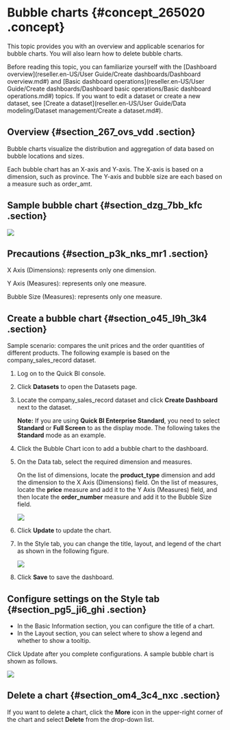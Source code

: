 # Bubble charts {#concept_265020 .concept}

This topic provides you with an overview and applicable scenarios for bubble charts. You will also learn how to delete bubble charts.

Before reading this topic, you can familiarize yourself with the [Dashboard overview](reseller.en-US/User Guide/Create dashboards/Dashboard overview.md#) and [Basic dashboard operations](reseller.en-US/User Guide/Create dashboards/Dashboard basic operations/Basic dashboard operations.md#) topics. If you want to edit a dataset or create a new dataset, see [Create a dataset](reseller.en-US/User Guide/Data modeling/Dataset management/Create a dataset.md#).

## Overview {#section_267_ovs_vdd .section}

Bubble charts visualize the distribution and aggregation of data based on bubble locations and sizes.

Each bubble chart has an X-axis and Y-axis. The X-axis is based on a dimension, such as province. The Y-axis and bubble size are each based on a measure such as order\_amt.

## Sample bubble chart {#section_dzg_7bb_kfc .section}

![](http://static-aliyun-doc.oss-cn-hangzhou.aliyuncs.com/assets/img/218470/156265337347246_en-US.png)

## Precautions {#section_p3k_nks_mr1 .section}

X Axis \(Dimensions\): represents only one dimension.

Y Axis \(Measures\): represents only one measure.

Bubble Size \(Measures\): represents only one measure.

## Create a bubble chart {#section_o45_l9h_3k4 .section}

Sample scenario: compares the unit prices and the order quantities of different products. The following example is based on the company\_sales\_record dataset.

1.  Log on to the Quick BI console.
2.  Click **Datasets** to open the Datasets page.
3.  Locate the company\_sales\_record dataset and click **Create Dashboard** next to the dataset.

    **Note:** If you are using **Quick BI Enterprise Standard**, you need to select **Standard** or **Full Screen** to as the display mode. The following takes the **Standard** mode as an example.

4.  Click the Bubble Chart icon to add a bubble chart to the dashboard.
5.  On the Data tab, select the required dimension and measures.

    On the list of dimensions, locate the **product\_type** dimension and add the dimension to the X Axis \(Dimensions\) field. On the list of measures, locate the **price** measure and add it to the Y Axis \(Measures\) field, and then locate the **order\_number** measure and add it to the Bubble Size field.

    ![](http://static-aliyun-doc.oss-cn-hangzhou.aliyuncs.com/assets/img/218470/156265337347249_en-US.png)

6.  Click **Update** to update the chart.
7.  In the Style tab, you can change the title, layout, and legend of the chart as shown in the following figure.

    ![](http://static-aliyun-doc.oss-cn-hangzhou.aliyuncs.com/assets/img/218470/156265337447251_en-US.png)

8.  Click **Save** to save the dashboard.

## Configure settings on the Style tab {#section_pg5_ji6_ghi .section}

-   In the Basic Information section, you can configure the title of a chart.
-   In the Layout section, you can select where to show a legend and whether to show a tooltip.

Click Update after you complete configurations. A sample bubble chart is shown as follows.

![](http://static-aliyun-doc.oss-cn-hangzhou.aliyuncs.com/assets/img/218470/156265337447252_en-US.png)

## Delete a chart {#section_om4_3c4_nxc .section}

If you want to delete a chart, click the **More** icon in the upper-right corner of the chart and select **Delete** from the drop-down list.

